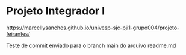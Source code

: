 # Projeto Integrador I

https://marcellysanches.github.io/univesp-sjc-pji1-grupo004/projeto-feirantes/

Teste de commit enviado para o branch main do arquivo readme.md

